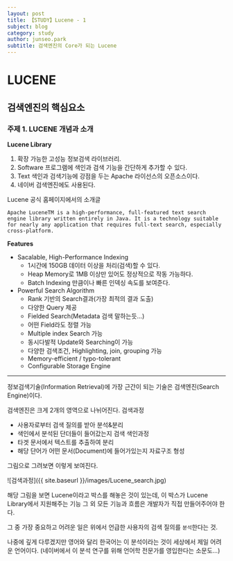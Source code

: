 ```yaml
---
layout: post
title: 【STUDY】Lucene - 1
subject: blog
category: study
author: junseo.park
subtitle: 검색엔진의 Core가 되는 Lucene
---
```


# LUCENE
## 검색엔진의 핵심요소

### 주제 1. LUCENE 개념과 소개

**Lucene Library**
1. 확장 가능한 고성능 정보검색 라이브러리.
2. Software 프로그램에 색인과 검색 기능을 간단하게 추가할 수 있다.
3. Text 색인과 검색기능에 강점을 두는 Apache 라이선스의 오픈소스이다.
4. 네이버 검색엔진에도 사용된다.

Lucene 공식 홈페이지에서의 소개글

`Apache LuceneTM is a high-performance, full-featured text search engine library written entirely in Java. It is a technology suitable for nearly any application that requires full-text search, especially cross-platform.`

**Features**
- Sacalable, High-Performance Indexing
    - 1시간에 150GB 데이터 이상을 처리(검색)할 수 있다.
    - Heap Memory로 1MB 이상만 있어도 정상적으로 작동 가능하다.
    - Batch Indexing 만큼이나 빠른 인덱싱 속도를 보여준다.
- Powerful Search Algorithm
    - Rank 기반의 Search결과(가장 최적의 결과 도출)
    - 다양한 Query 제공
    - Fielded Search(Metadata 검색 말하는듯...)
    - 어떤 Field라도 정렬 가능
    - Multiple index Search 가능
    - 동시다발적 Update와 Searching이 가능
    - 다양한 검색조건, Highlighting, join, grouping 가능
    - Memory-efficient / typo-tolerant
    - Configurable Storage Engine

----------------------
정보검색기술(Information Retrieval)에 가장 근간이 되는 기술은 검색엔진(Search Engine)이다.

검색엔진은 크게 2개의 영역으로 나뉘어진다.
검색과정
- 사용자로부터 검색 질의를 받아 분석&분리
- 색인에서 분석된 단더들이 들어갔는지 검색
색인과정
- 타겟 문서에서 텍스트를 추출하여 분리
- 해당 단어가 어떤 문서(Document)에 들어가있는지 자료구조 형성

그림으로 그려보면 이렇게 보여진다.

![검색과정]({{ site.baseurl }}/images/Lucene_search.jpg)
 
 해당 그림을 보면 Lucene이라고 박스를 해놓은 것이 있는데,
 이 박스가 Lucene Library에서 지원해주는 기능
 그 외 모든 기능과 흐름은 개발자가 직접 만들어주어야 한다.

그 중 가장 중요하고 어려운 일은 위에서 언급한 사용자의 검색 질의를 `분석`한다는 것.

나중에 깊게 다루겠지만 영어와 달리 한국어는 이 분석이라는 것이 세상에서 제일 어려운 언어이다.
(네이버에서 이 분석 연구를 위해 언어학 전문가를 영입한다는 소문도...)